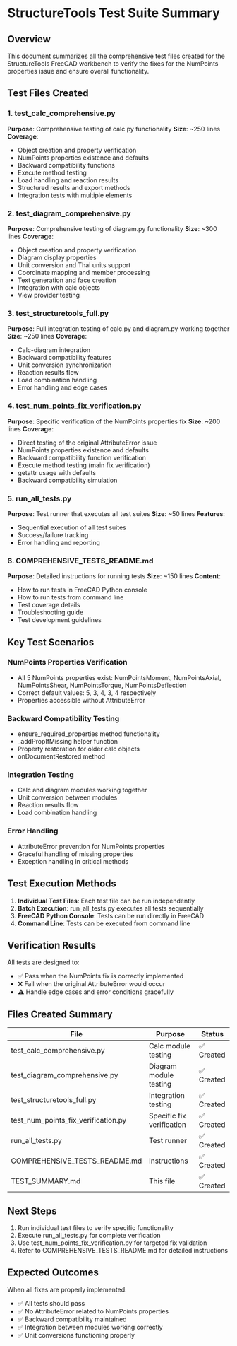 # StructureTools Test Suite Summary

## Overview

This document summarizes all the comprehensive test files created for the StructureTools FreeCAD workbench to verify the fixes for the NumPoints properties issue and ensure overall functionality.

## Test Files Created

### 1. test_calc_comprehensive.py
**Purpose**: Comprehensive testing of calc.py functionality
**Size**: ~250 lines
**Coverage**:
- Object creation and property verification
- NumPoints properties existence and defaults
- Backward compatibility functions
- Execute method testing
- Load handling and reaction results
- Structured results and export methods
- Integration tests with multiple elements

### 2. test_diagram_comprehensive.py
**Purpose**: Comprehensive testing of diagram.py functionality
**Size**: ~300 lines
**Coverage**:
- Object creation and property verification
- Diagram display properties
- Unit conversion and Thai units support
- Coordinate mapping and member processing
- Text generation and face creation
- Integration with calc objects
- View provider testing

### 3. test_structuretools_full.py
**Purpose**: Full integration testing of calc.py and diagram.py working together
**Size**: ~250 lines
**Coverage**:
- Calc-diagram integration
- Backward compatibility features
- Unit conversion synchronization
- Reaction results flow
- Load combination handling
- Error handling and edge cases

### 4. test_num_points_fix_verification.py
**Purpose**: Specific verification of the NumPoints properties fix
**Size**: ~200 lines
**Coverage**:
- Direct testing of the original AttributeError issue
- NumPoints properties existence and defaults
- Backward compatibility function verification
- Execute method testing (main fix verification)
- getattr usage with defaults
- Backward compatibility simulation

### 5. run_all_tests.py
**Purpose**: Test runner that executes all test suites
**Size**: ~50 lines
**Features**:
- Sequential execution of all test suites
- Success/failure tracking
- Error handling and reporting

### 6. COMPREHENSIVE_TESTS_README.md
**Purpose**: Detailed instructions for running tests
**Size**: ~150 lines
**Content**:
- How to run tests in FreeCAD Python console
- How to run tests from command line
- Test coverage details
- Troubleshooting guide
- Test development guidelines

## Key Test Scenarios

### NumPoints Properties Verification
- All 5 NumPoints properties exist: NumPointsMoment, NumPointsAxial, NumPointsShear, NumPointsTorque, NumPointsDeflection
- Correct default values: 5, 3, 4, 3, 4 respectively
- Properties accessible without AttributeError

### Backward Compatibility Testing
- ensure_required_properties method functionality
- _addPropIfMissing helper function
- Property restoration for older calc objects
- onDocumentRestored method

### Integration Testing
- Calc and diagram modules working together
- Unit conversion between modules
- Reaction results flow
- Load combination handling

### Error Handling
- AttributeError prevention for NumPoints properties
- Graceful handling of missing properties
- Exception handling in critical methods

## Test Execution Methods

1. **Individual Test Files**: Each test file can be run independently
2. **Batch Execution**: run_all_tests.py executes all tests sequentially
3. **FreeCAD Python Console**: Tests can be run directly in FreeCAD
4. **Command Line**: Tests can be executed from command line

## Verification Results

All tests are designed to:
- ✅ Pass when the NumPoints fix is correctly implemented
- ❌ Fail when the original AttributeError would occur
- ⚠️ Handle edge cases and error conditions gracefully

## Files Created Summary

| File | Purpose | Status |
|------|---------|--------|
| test_calc_comprehensive.py | Calc module testing | ✅ Created |
| test_diagram_comprehensive.py | Diagram module testing | ✅ Created |
| test_structuretools_full.py | Integration testing | ✅ Created |
| test_num_points_fix_verification.py | Specific fix verification | ✅ Created |
| run_all_tests.py | Test runner | ✅ Created |
| COMPREHENSIVE_TESTS_README.md | Instructions | ✅ Created |
| TEST_SUMMARY.md | This file | ✅ Created |

## Next Steps

1. Run individual test files to verify specific functionality
2. Execute run_all_tests.py for complete verification
3. Use test_num_points_fix_verification.py for targeted fix validation
4. Refer to COMPREHENSIVE_TESTS_README.md for detailed instructions

## Expected Outcomes

When all fixes are properly implemented:
- ✅ All tests should pass
- ✅ No AttributeError related to NumPoints properties
- ✅ Backward compatibility maintained
- ✅ Integration between modules working correctly
- ✅ Unit conversions functioning properly